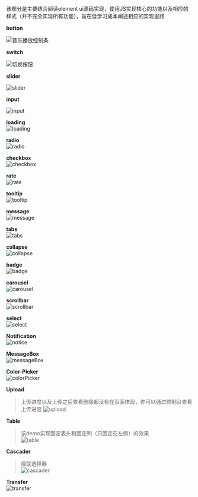 该部分是主要结合阅读element ui源码实现，使用JS实现核心的功能以及相应的样式（并不完全实现所有功能），旨在低学习成本阐述相应的实现思路

**button**

![音乐播放控制条](../../images/button.png)

**switch**

![切换按钮](../../images/switch.png)

**slider**

![slider](../../images/slider.png)

**input**

![input](../../images/input.png)    

**loading**     
![loading](../../images/loading.png)     

**radio**    
![radio](../../images/radio.png)   

**checkbox**   
![checkbox](../../images/checkbox.png)   

**rate**    
![rate](../../images/rate.png)  

**tooltip**      
![tooltip](../../images/tooltip.png)   

**message**    
![message](../../images/message.png)   

**tabs**    
![tabs](../../images/tabs.png)    

**collapse**     
![collapse](../../images/collapse.png)   

**badge**     
![badge](../../images/badge.png)    

**carousel**   
![carousel](../../images/carousel.png)  

**scrollbar**    
![scrollbar](../../images/scrollbar.png)   

**select**    
![select](../../images/select.png)   

**Notification**   
![notice](../../images/notice.png)  

**MessageBox**   
![messageBox](../../images/messageBox.png)  

**Color-Picker**    
![colorPicker](../../images/colorPicker.png)    

**Upload**    
> 上传进度以及上传之后查看删除都没有在页面体现，你可以通过控制台查看上传进度
![upload](../../images/upload.png)    

**Table**     
> 该demo实现固定表头和固定列（只固定在左侧）的效果    
![table](../../images/table.gif)  

**Cascader**   
> 级联选择器    
![cascader](../../images/cascader.gif)    

**Transfer**   
![transfer](../../images/transfer.png)    
